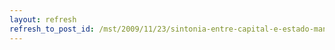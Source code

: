 ```yaml
---
layout: refresh
refresh_to_post_id: /mst/2009/11/23/sintonia-entre-capital-e-estado-mantm-a-violncia-no-campo
---
```

